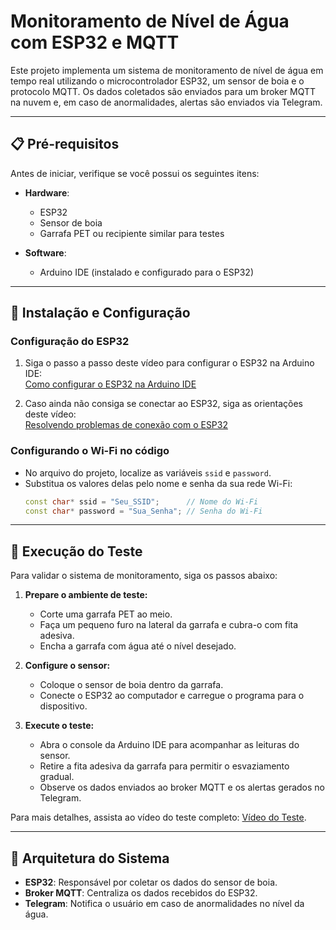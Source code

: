 # Monitoramento de Nível de Água com ESP32 e MQTT

Este projeto implementa um sistema de monitoramento de nível de água em tempo real utilizando o microcontrolador ESP32, um sensor de boia e o protocolo MQTT. Os dados coletados são enviados para um broker MQTT na nuvem e, em caso de anormalidades, alertas são enviados via Telegram.

---

## 📋 **Pré-requisitos**
Antes de iniciar, verifique se você possui os seguintes itens:
- **Hardware**:  
  - ESP32  
  - Sensor de boia  
  - Garrafa PET ou recipiente similar para testes  

- **Software**:  
  - Arduino IDE (instalado e configurado para o ESP32)

---

## 🚀 **Instalação e Configuração**

### Configuração do ESP32
1. Siga o passo a passo deste vídeo para configurar o ESP32 na Arduino IDE:  
   [Como configurar o ESP32 na Arduino IDE](https://www.youtube.com/watch?v=ROkhP5oWRUU&t=189s)

2. Caso ainda não consiga se conectar ao ESP32, siga as orientações deste vídeo:  
   [Resolvendo problemas de conexão com o ESP32](https://www.youtube.com/watch?v=t-gMQDGB-9g&t=1s)

### Configurando o Wi-Fi no código
- No arquivo do projeto, localize as variáveis `ssid` e `password`.
- Substitua os valores delas pelo nome e senha da sua rede Wi-Fi:  
  ```cpp
  const char* ssid = "Seu_SSID";      // Nome do Wi-Fi
  const char* password = "Sua_Senha"; // Senha do Wi-Fi
  ```

---

## 🧪 **Execução do Teste**
Para validar o sistema de monitoramento, siga os passos abaixo:

1. **Prepare o ambiente de teste:**
   - Corte uma garrafa PET ao meio.
   - Faça um pequeno furo na lateral da garrafa e cubra-o com fita adesiva.
   - Encha a garrafa com água até o nível desejado.

2. **Configure o sensor:**
   - Coloque o sensor de boia dentro da garrafa.
   - Conecte o ESP32 ao computador e carregue o programa para o dispositivo.

3. **Execute o teste:**
   - Abra o console da Arduino IDE para acompanhar as leituras do sensor.
   - Retire a fita adesiva da garrafa para permitir o esvaziamento gradual.
   - Observe os dados enviados ao broker MQTT e os alertas gerados no Telegram.

Para mais detalhes, assista ao vídeo do teste completo: [Vídeo do Teste](#).

---

## 📡 **Arquitetura do Sistema**
- **ESP32**: Responsável por coletar os dados do sensor de boia.
- **Broker MQTT**: Centraliza os dados recebidos do ESP32.
- **Telegram**: Notifica o usuário em caso de anormalidades no nível da água.
